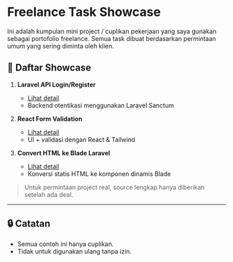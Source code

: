 # Freelance Task Showcase

Ini adalah kumpulan mini project / cuplikan pekerjaan yang saya gunakan sebagai portofolio freelance. Semua task dibuat berdasarkan permintaan umum yang sering diminta oleh klien.

## 🔹 Daftar Showcase

1. **Laravel API Login/Register**
   - [Lihat detail](./laravel-api-login-register/)
   - Backend otentikasi menggunakan Laravel Sanctum

2. **React Form Validation**
   - [Lihat detail](./react-form-validation/)
   - UI + validasi dengan React & Tailwind

3. **Convert HTML ke Blade Laravel**
   - [Lihat detail](./html-to-blade-conversion/)
   - Konversi statis HTML ke komponen dinamis Blade

> Untuk permintaan project real, source lengkap hanya diberikan setelah ada deal.

---

## 🔒 Catatan
- Semua contoh ini hanya cuplikan.
- Tidak untuk digunakan ulang tanpa izin.
